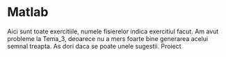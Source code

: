 # Matlab
Aici sunt toate exercitiile, numele fisierelor indica exercitiul facut.
Am avut probleme la Tema_3, deoarece nu a mers foarte bine generarea acelui semnal treapta.
As dori daca se poate unele sugestii.
Proiect
